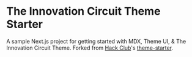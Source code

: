 # The Innovation Circuit Theme Starter

A sample Next.js project for getting started with MDX, Theme UI, & The Innovation Circuit Theme. Forked from [Hack Club](https://hackclub.com)'s [theme-starter](https://github.com/hackclub/theme-starter).
